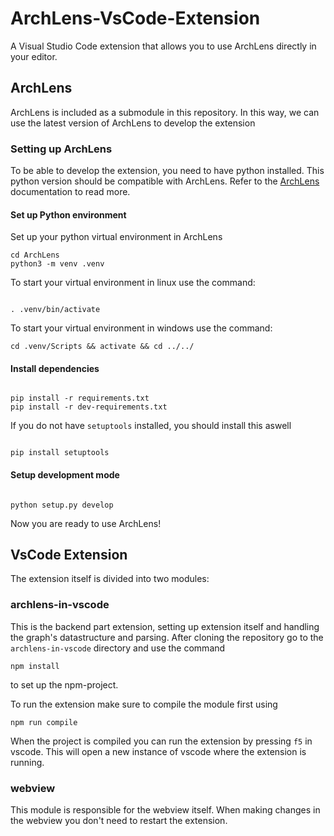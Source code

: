 # ArchLens-VsCode-Extension
A Visual Studio Code extension that allows you to use ArchLens directly in your editor.

## ArchLens

ArchLens is included as a submodule in this repository. In this way, we can use the latest version of ArchLens to
develop the extension

### Setting up ArchLens

To be able to develop the extension, you need to have python installed. This python version should be compatible
with ArchLens. Refer to the [ArchLens](https://github.com/archlens/ArchLens/blob/master/README.md) 
documentation to read more.

#### Set up Python environment

Set up your python virtual environment in ArchLens



```shell
cd ArchLens
python3 -m venv .venv
```

To start your virtual environment in linux use the command:

```shell

. .venv/bin/activate
```
To start your virtual environment in windows use the command:
```shell
cd .venv/Scripts && activate && cd ../../
```

#### Install dependencies

```shell

pip install -r requirements.txt
pip install -r dev-requirements.txt
```

If you do not have `setuptools` installed, you should install
this aswell

```shell

pip install setuptools
```

#### Setup development mode

```shell

python setup.py develop
```

Now you are ready to use ArchLens!

## VsCode Extension
The extension itself is divided into two modules:

### archlens-in-vscode
This is the backend part extension, setting up extension itself and handling the graph's datastructure and parsing.
After cloning the repository go to the `archlens-in-vscode` directory and use the command
```shell
npm install
```
to set up the npm-project.

 To run the extension make sure to compile the module first using
```shell
npm run compile
```

When the project is compiled you can run the extension by pressing `f5` in vscode. This will open a new instance of vscode where the extension is running.

### webview
This module is responsible for the webview itself. When making changes in the webview you don't need to restart the extension.